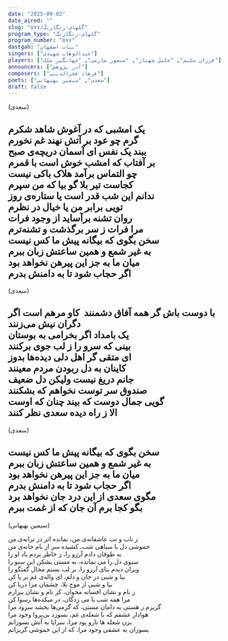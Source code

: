```yaml
---
date: "2025-09-02"
date_aired: ""
slug: "گلهای-رنگارنگ/۵۷۷"
program_type: "گلهای-رنگارنگ"
program_number: "۵۷۷"
dastgah: "بیات اصفهان"
singers: ["عبدالوهاب شهیدی"]
players: ["فرزان سلیم", "جلیل شهناز", "منصور صارمی", "جهانگیر ملک"]
announcers: ["آذر پژوهش"]
composers: ["فرهاد فخرالدینی"]
poets: ["سعدی", "سیمین بهبهانی"]
draft: false
---  
```



(سعدی)  

یک امشبی که در آغوش شاهد شکرم  
گرم چو عود بر آتش نهند غم نخورم  
ببند یک نفس ای آسمان دریچه‌ی صبح  
بر آفتاب که امشب خوش است با قمرم  
چو التماس برآمد هلاک باکی نیست  
کجاست تیر بلا گو بیا که من سپرم  
ندانم این شب قدر است یا ستاره‌ی روز  
تویی برابر من یا خیال در نظرم  
روان تشنه برآساید از وجود فرات  
مرا فرات ز سر برگذشت و تشنه‌ترم  
سخن بگوی که بیگانه پیش ما کس نیست  
به غیر شمع و همین ساعتش زبان ببرم  
میان ما به جز این پیرهن نخواهد بود  
اگر حجاب شود تا به دامنش بدرم  
---  

(سعدی)  

با دوست باش گر همه آفاق دشمنند  ‌
کاو مرهم است اگر دگران نیش می‌زنند  
یک بامداد اگر بخرامی به بوستان  
بینی که سرو را ز لب جوی برکنند  
ای متقی گر اهل دلی دیده‌ها بدوز  
کاینان به دل ربودن مردم معینند  
جانم دریغ نیست ولیکن دل ضعیف  
صندوق سر توست نخواهم که بشکنند  
گویی جمال دوست که بیند چنان که اوست  
الا ز راه دیده سعدی نظر کنند  
---  

(سعدی)

سخن بگوی که بیگانه پیش ما کس نیست  
به غیر شمع و همین ساعتش زبان ببرم  
میان ما به جز این پیرهن نخواهد بود  
اگر حجاب شود تا به دامنش بدرم  
مگوی سعدی از این درد جان نخواهد برد  
بگو کجا برم آن جان که از غمت ببرم  
---  

(سیمین بهبهانی)

ز تاب و تب عاشقانه‌ی من، نمانده اثر در ترانه‌ی من  
خموشی دل با سیاهی شب، کشیده سر از بام خانه‌ی من  
به طوفان دادم آرزو را، ز خاطر بردم یاد او را  
سبوی دل را می نمانده، به مستی بشکن این سبو را  
ویران دیدم بنای آرزو را، بر لب بستم مجال گفتگو را  
بیا و شبی در جان و دلم، ای واله‌ی غم بر پا کن  
بیا و شبی از موج بلا، چشمان مرا دریا کن  
ز نام و نشان افسانه مخوان، کز نام و نشان بیزارم  
مرا همه شب با می زدگان، در میکده‌ها رسوا کن  
گریزم ز هستی به دامان مستی، که گرمی‌ها بخشد سرود مرا  
هوادار عشقم که با شعله‌ی غم، بسوزد بی‌پروا وجود مرا  
بزن شعله ها تارو پود مرا، سراپا به آتش بسوزانم  
بسوزان به عشقی وجود مرا، که از این خموشی گریزانم  